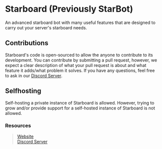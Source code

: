 # Starboard (Previously StarBot)
An advanced starboard bot with many useful features that are designed to carry out your server's starboard needs. 

## Contributions
Starboard's code is open-sourced to allow the anyone to contribute to its development. You can contribute by submitting a pull request, however, we expect a clear description of what your pull request is about and what feature it adds/what problem it solves. If you have any questions, feel free to ask in our [Discord Server](https://discord.gg/XtX9wx3qre).

## Selfhosting
Self-hosting a private instance of Starboard is allowed. However, trying to grow and/or provide support for a self-hosted instance of Starboard is not allowed. 

### Resources
> [Website](https://otterbots.xyz)\
> [Discord Server](https://discord.gg/XtX9wx3qre)

